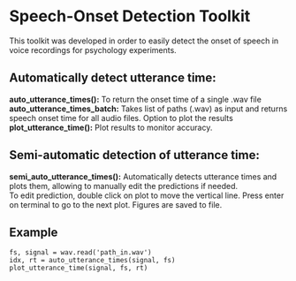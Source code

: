 # Speech-Onset Detection Toolkit
This toolkit was developed in order to easily detect the onset of speech in voice recordings for psychology experiments.

## Automatically detect utterance time:
**auto_utterance_times():** To return the onset time of a single .wav file <br>
**auto_utterance_times_batch:** Takes list of paths (.wav) as input and returns speech onset time for all audio files. Option to plot the results<br>
**plot_utterance_time():** Plot results to monitor accuracy.

## Semi-automatic detection of utterance time:
**semi_auto_utterance_times():** Automatically detects utterance times and plots them, allowing to manually edit the predictions if needed. <br>
To edit prediction, double click on plot to move the vertical line. Press enter on terminal to go to the next plot.
Figures are saved to file.


## Example
    fs, signal = wav.read('path_in.wav')
    idx, rt = auto_utterance_times(signal, fs)
    plot_utterance_time(signal, fs, rt)
